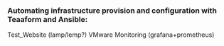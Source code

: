 ### Automating infrastructure provision and configuration with Teaaform and Ansible:
Test_Website (lamp/lemp?)
VMware
Monitoring (grafana+prometheus)

